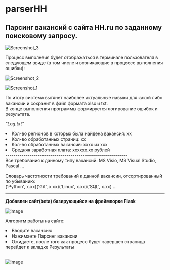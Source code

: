 # parserHH

<h2>Парсинг вакансий с сайта HH.ru по заданному поисковому запросу.</h2>

![Screenshot_3](https://user-images.githubusercontent.com/63307876/161084718-5172f7a0-91c3-40a4-b118-9430ce57757f.png)

Процесс выполнеия будет отображаться в терминале пользователя в следующем ввиде (в том числе и возникающие в процеесе выполнения ошибки):

![Screenshot_2](https://user-images.githubusercontent.com/63307876/161084905-c2b96e35-5b3f-464e-8b2e-490fbe345bd8.png)

![Screenshot_1](https://user-images.githubusercontent.com/63307876/161084917-0b74e903-cf27-4d80-9c0a-7eab3098e597.png)

По итогу система вытянет наиболее актуальные навыки для какой либо вакансии и сохранит в файл формата xlsx и txt.</br>
В конце выполнения программы формируется логирование ошибок и результата.


<em>"Log.txt"</em>
<li>Кол-во регионов в которых была найдена вакансия: xx
<li>Кол-во обработанных страниц: xx
<li>Кол-во обработанных вакансий: xxxx из xxx
<li>Средняя заработная плата: xxxxxx.xx рублей
</br> 
------------------------------------------------------------ </br>
Все требования к данному типу вакансий: MS Visio, MS Visual Studio, Pascal ... </br>

Словарь частотности требований к данной вакансии, отсортированный по убыванию:</br>
('Python', x.xx)('Git', x.xx)('Linux', x.xx)('SQL', x.xx) ...

<hr>
<b>Добавлен сайт(beta) базирующийся на фреймворке Flask </b><br>

![image](https://user-images.githubusercontent.com/63307876/161956221-32d35fe3-0641-4909-96e1-eb067da79c09.png)
  
Алгоритм работы на сайте:
  <li>Вводите вакансию </li>
  <li>Нажимаете Парсинг вакансии</li>
  <li>Ожидаете, после того как процесс будет завершен страница перейдет к вкладке Результаты</li><br>
  
  ![image](https://user-images.githubusercontent.com/63307876/161956817-1025262e-b6d2-4340-b6db-7137fc33642a.png)

